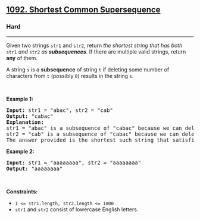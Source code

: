 <h2><a href="https://leetcode.com/problems/shortest-common-supersequence/">1092. Shortest Common Supersequence </a></h2><h3>Hard</h3><hr><div style="user-select: auto;"><p style="user-select: auto;">Given two strings <code style="user-select: auto;">str1</code> and <code style="user-select: auto;">str2</code>, return <em style="user-select: auto;">the shortest string that has both </em><code style="user-select: auto;">str1</code><em style="user-select: auto;"> and </em><code style="user-select: auto;">str2</code><em style="user-select: auto;"> as <strong style="user-select: auto;">subsequences</strong></em>. If there are multiple valid strings, return <strong style="user-select: auto;">any</strong> of them.</p>

<p style="user-select: auto;">A string <code style="user-select: auto;">s</code> is a <strong style="user-select: auto;">subsequence</strong> of string <code style="user-select: auto;">t</code> if deleting some number of characters from <code style="user-select: auto;">t</code> (possibly <code style="user-select: auto;">0</code>) results in the string <code style="user-select: auto;">s</code>.</p>

<p style="user-select: auto;">&nbsp;</p>
<p style="user-select: auto;"><strong style="user-select: auto;">Example 1:</strong></p>

<pre style="user-select: auto;"><strong style="user-select: auto;">Input:</strong> str1 = "abac", str2 = "cab"
<strong style="user-select: auto;">Output:</strong> "cabac"
<strong style="user-select: auto;">Explanation:</strong> 
str1 = "abac" is a subsequence of "cabac" because we can delete the first "c".
str2 = "cab" is a subsequence of "cabac" because we can delete the last "ac".
The answer provided is the shortest such string that satisfies these properties.
</pre>

<p style="user-select: auto;"><strong style="user-select: auto;">Example 2:</strong></p>

<pre style="user-select: auto;"><strong style="user-select: auto;">Input:</strong> str1 = "aaaaaaaa", str2 = "aaaaaaaa"
<strong style="user-select: auto;">Output:</strong> "aaaaaaaa"
</pre>

<p style="user-select: auto;">&nbsp;</p>
<p style="user-select: auto;"><strong style="user-select: auto;">Constraints:</strong></p>

<ul style="user-select: auto;">
	<li style="user-select: auto;"><code style="user-select: auto;">1 &lt;= str1.length, str2.length &lt;= 1000</code></li>
	<li style="user-select: auto;"><code style="user-select: auto;">str1</code> and <code style="user-select: auto;">str2</code> consist of lowercase English letters.</li>
</ul>
</div>